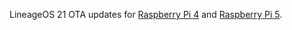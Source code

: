 LineageOS 21 OTA updates for [Raspberry Pi 4](http://konstakang.com/devices/rpi4/LineageOS21) and [Raspberry Pi 5](http://konstakang.com/devices/rpi5/LineageOS21).
